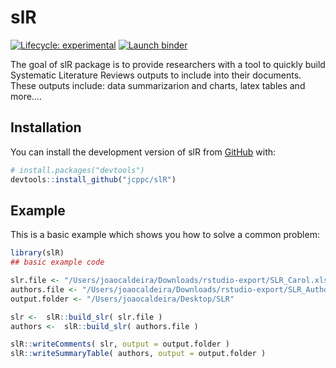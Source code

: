 
<!-- README.md is generated from README.Rmd. Please edit that file -->

# slR

<!-- badges: start -->

[![Lifecycle:
experimental](https://img.shields.io/badge/lifecycle-experimental-orange.svg)](https://lifecycle.r-lib.org/articles/stages.html#experimental)
[![Launch
binder](https://mybinder.org/badge_logo.svg)](https://mybinder.org/v2/gh/jcppc/slR/main)
<!-- badges: end -->

The goal of slR package is to provide researchers with a tool to quickly
build Systematic Literature Reviews outputs to include into their
documents. These outputs include: data summarizarion and charts, latex
tables and more….

## Installation

You can install the development version of slR from
[GitHub](https://github.com/) with:

``` r
# install.packages("devtools")
devtools::install_github("jcppc/slR")
```

## Example

This is a basic example which shows you how to solve a common problem:

``` r
library(slR)
## basic example code

slr.file <- "/Users/joaocaldeira/Downloads/rstudio-export/SLR_Carol.xlsx"
authors.file <- "/Users/joaocaldeira/Downloads/rstudio-export/SLR_Authors_Carol.xlsx"
output.folder <- "/Users/joaocaldeira/Desktop/SLR"

slr <-  slR::build_slr( slr.file )
authors <-  slR::build_slr( authors.file )

slR::writeComments( slr, output = output.folder )
slR::writeSummaryTable( authors, output = output.folder )
```
